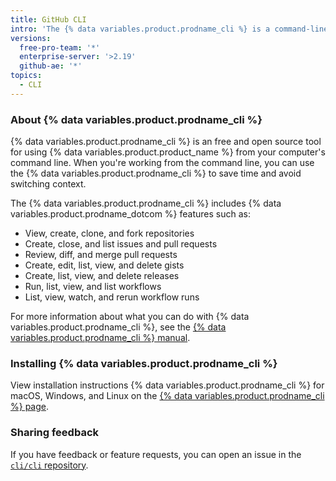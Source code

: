 ```yaml
---
title: GitHub CLI
intro: 'The {% data variables.product.prodname_cli %} is a command-line tool for using {% data variables.product.product_name %} features from your terminal.'
versions:
  free-pro-team: '*'
  enterprise-server: '>2.19'
  github-ae: '*'
topics:
  - CLI
---
```


### About {% data variables.product.prodname_cli %}

{% data variables.product.prodname_cli %} is an free and open source tool for using {% data variables.product.product_name %} from your computer's command line. When you're working from the command line, you can use the {% data variables.product.prodname_cli %} to save time and avoid switching context.

The {% data variables.product.prodname_cli %} includes {% data variables.product.prodname_dotcom %} features such as:

- View, create, clone, and fork repositories
- Create, close, and list issues and pull requests
- Review, diff, and merge pull requests
- Create, edit, list, view, and delete gists
- Create, list, view, and delete releases
- Run, list, view, and list workflows
- List, view, watch, and rerun workflow runs

For more information about what you can do with {% data variables.product.prodname_cli %}, see the [{% data variables.product.prodname_cli %} manual](https://cli.github.com/manual).

### Installing {% data variables.product.prodname_cli %}

View installation instructions {% data variables.product.prodname_cli %} for macOS, Windows, and Linux on the [{% data variables.product.prodname_cli %} page](https://cli.github.com).

### Sharing feedback

If you have feedback or feature requests, you can open an issue in the [`cli/cli` repository](https://github.com/cli/cli).
